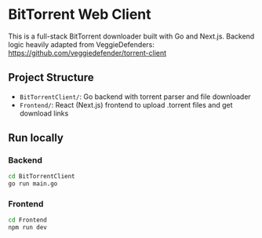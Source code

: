 # BitTorrent Web Client

This is a full-stack BitTorrent downloader built with Go and Next.js. Backend logic heavily adapted from VeggieDefenders: <https://github.com/veggiedefender/torrent-client>

## Project Structure

- `BitTorrentClient/`: Go backend with torrent parser and file downloader
- `Frontend/`: React (Next.js) frontend to upload .torrent files and get download links

## Run locally

### Backend

```bash
cd BitTorrentClient
go run main.go
```

### Frontend

```bash
cd Frontend
npm run dev
```
